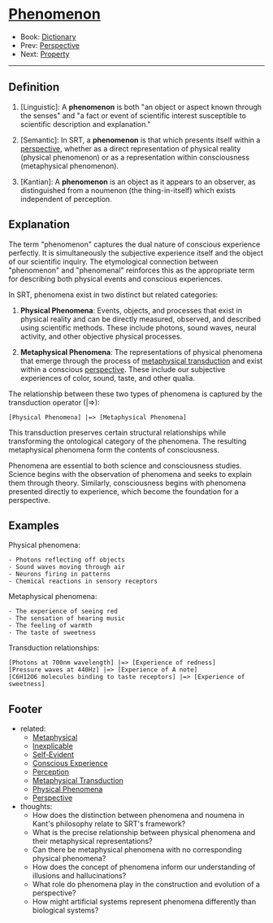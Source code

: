 # [Phenomenon](https://dna-platform.github.io/inexplicable-phenomena/dictionary/phenomenon.html)
- Book: [Dictionary](./.dictionary.md)
- Prev: [Perspective](./perspective.md)
- Next: [Property](./property.md)
---

## Definition

1. [Linguistic]: A **phenomenon** is both "an object or aspect known through the senses" and "a fact or event of scientific interest susceptible to scientific description and explanation."

2. [Semantic]: In SRT, a **phenomenon** is that which presents itself within a [perspective](perspective.md), whether as a direct representation of physical reality (physical phenomenon) or as a representation within consciousness (metaphysical phenomenon).

3. [Kantian]: A **phenomenon** is an object as it appears to an observer, as distinguished from a noumenon (the thing-in-itself) which exists independent of perception.

## Explanation

The term "phenomenon" captures the dual nature of conscious experience perfectly. It is simultaneously the subjective experience itself and the object of our scientific inquiry. The etymological connection between "phenomenon" and "phenomenal" reinforces this as the appropriate term for describing both physical events and conscious experiences.

In SRT, phenomena exist in two distinct but related categories:

1. **Physical Phenomena**: Events, objects, and processes that exist in physical reality and can be directly measured, observed, and described using scientific methods. These include photons, sound waves, neural activity, and other objective physical processes.

2. **Metaphysical Phenomena**: The representations of physical phenomena that emerge through the process of [metaphysical transduction](metaphysical-transduction.md) and exist within a conscious [perspective](perspective.md). These include our subjective experiences of color, sound, taste, and other qualia.

The relationship between these two types of phenomena is captured by the transduction operator (|=>):

```
[Physical Phenomena] |=> [Metaphysical Phenomena]
```

This transduction preserves certain structural relationships while transforming the ontological category of the phenomena. The resulting metaphysical phenomena form the contents of consciousness.

Phenomena are essential to both science and consciousness studies. Science begins with the observation of phenomena and seeks to explain them through theory. Similarly, consciousness begins with phenomena presented directly to experience, which become the foundation for a perspective.

## Examples

Physical phenomena:
```
- Photons reflecting off objects
- Sound waves moving through air
- Neurons firing in patterns
- Chemical reactions in sensory receptors
```

Metaphysical phenomena:
```
- The experience of seeing red
- The sensation of hearing music
- The feeling of warmth
- The taste of sweetness
```

Transduction relationships:
```
[Photons at 700nm wavelength] |=> [Experience of redness]
[Pressure waves at 440Hz] |=> [Experience of A note]
[C6H12O6 molecules binding to taste receptors] |=> [Experience of sweetness]
```

## Footer
- related: 
  - [Metaphysical](metaphysical.md)
  - [Inexplicable](inexplicable.md)
  - [Self-Evident](self-evident.md)
  - [Conscious Experience](conscious-experience.md)
  - [Perception](perception.md)
  - [Metaphysical Transduction](metaphysical-transduction.md)
  - [Physical Phenomena](physical-phenomena.md)
  - [Perspective](perspective.md)
- thoughts:
  - How does the distinction between phenomena and noumena in Kant's philosophy relate to SRT's framework?
  - What is the precise relationship between physical phenomena and their metaphysical representations?
  - Can there be metaphysical phenomena with no corresponding physical phenomena?
  - How does the concept of phenomena inform our understanding of illusions and hallucinations?
  - What role do phenomena play in the construction and evolution of a perspective?
  - How might artificial systems represent phenomena differently than biological systems?